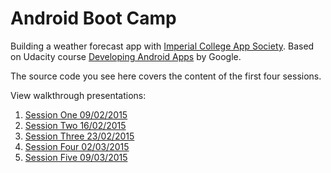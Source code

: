 # Android Boot Camp
Building a weather forecast app with [Imperial College App Society][icappsoc-home]. Based on Udacity course [Developing Android Apps][udacity-course] by Google.

The source code you see here covers the content of the first four sessions.

View walkthrough presentations:

1. [Session One 09/02/2015][session-one-pres]
2. [Session Two 16/02/2015][session-two-pres]
3. [Session Three 23/02/2015][session-three-pres]
4. [Session Four 02/03/2015][session-four-pres]
5. [Session Five 09/03/2015][session-five-pres]

[udacity-course]: https://www.udacity.com/course/ud853
[icappsoc-home]: http://www.icappsoc.co.uk/
[session-one-pres]: https://docs.google.com/presentation/d/1l6XyujVShPlm7o99fuhKjRVa5IU42PwaBmY_zWC9rnU/edit?usp=sharing
[session-two-pres]: https://docs.google.com/presentation/d/1173W9AhzKrOX0dNnBxR2toxLnwRUVtrfIlnkDgdirc8/edit?usp=sharing
[session-three-pres]: https://docs.google.com/presentation/d/10jNiZuMKi62coB9PSn5BjkRUpPzXRrWsKSYnZYrtVIY/edit?usp=sharing
[session-four-pres]: https://docs.google.com/presentation/d/1W3KnNeXr9PGbns8hMbl8ZYMcnWIQco3Tvgmxe2NuQP4/edit?usp=sharing
[session-five-pres]: https://docs.google.com/presentation/d/1kpGg0ZdOWZidskSUXUh2gkL6KuUZklLzEefn_2ul2Io/edit?usp=sharing
